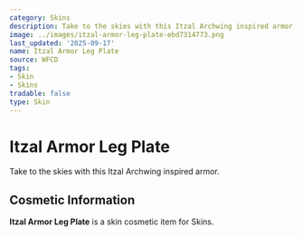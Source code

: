 ```yaml
---
category: Skins
description: Take to the skies with this Itzal Archwing inspired armor.
image: ../images/itzal-armor-leg-plate-ebd7314773.png
last_updated: '2025-09-17'
name: Itzal Armor Leg Plate
source: WFCD
tags:
- Skin
- Skins
tradable: false
type: Skin
---
```


# Itzal Armor Leg Plate

Take to the skies with this Itzal Archwing inspired armor.

## Cosmetic Information

**Itzal Armor Leg Plate** is a skin cosmetic item for Skins.


